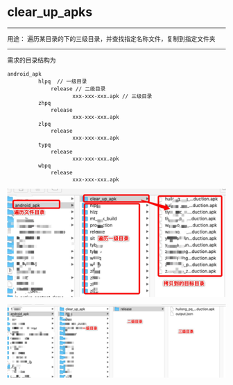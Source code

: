 # clear_up_apks

---

用途：
    遍历某目录的下的三级目录，并查找指定名称文件，复制到指定文件夹
    
    
---

需求的目录结构为

```
android_apk
          hlpq  // 一级目录
              release // 二级目录
                     xxx-xxx-xxx.apk // 三级目录
          zhpq
              release
                     xxx-xxx-xxx.apk
          zlpq
              release
                     xxx-xxx-xxx.apk
          typq
              release
                     xxx-xxx-xxx.apk
          wbpq
              release
                     xxx-xxx-xxx.apk
```

![在这里插入图片描述](https://github.com/zhaojun1217/clear_up_apks/blob/master/image/11111.jpeg)

![在这里插入图片描述](https://github.com/zhaojun1217/clear_up_apks/blob/master/image/22222.jpeg)

